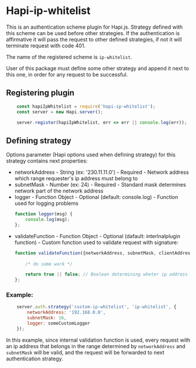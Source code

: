 # Hapi-ip-whitelist
This is an authentication scheme plugin for Hapi.js. Strategy defined with this scheme can be used before other strategies. If the authentication is affirmative it will pass the request to other defined strategies, if not it will terminate request with code 401.

The name of the registered scheme is `ip-whitelist`.

User of this package must define some other strategy and append it next to this one, in order for any request to be successful.

## Registering plugin
```javascript
    const hapiIpWhitelist = require('hapi-ip-whitelist');
    const server = new Hapi.server();

    server.register(hapiIpWhitelist, err => err || console.log(err));
```
## Defining strategy
Options parameter (Hapi options used when defining strategy) for this strategy contains next properties:
- networkAddress - String (ex: '230.11.11.0') - Required - Network address which range requester's ip address must belong to
- subnetMask - Number (ex: 24) - Required - Standard mask determines network part of the network address
- logger - Function Object - Optional (default: console.log) - Function used for logging problems
  ```javascript
  function logger(msg) {
      console.log(msg);
  };
  ```
- validateFunction - Function Object - Optional (dafault: interlnalplugin function) - Custom function used to validate request with signature:
  ```javascript
  function validateFunction({networkAddress, subnetMask, clientAddress}) {
      
      /* do some work */

      return true || false; // Boolean determining wheter ip address is valid or not
  };
  ```
### Example:
```javascript
    server.auth.strategy('custom-ip-whitelist', 'ip-whitelist', {
        networkAddress: '192.168.0.0',
        subnetMask: 16,
        logger: someCustomLogger
    });
```
In this example, since internal validation function is used, every request with an ip address that belongs in the range determined by `networkAddress` and `subnetMask` will be valid, and the request will be forwarded to next authentication strategy.

